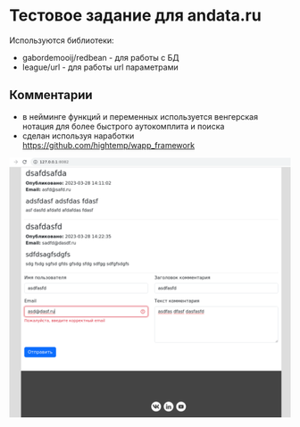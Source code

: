 # Тестовое задание для andata.ru

Используются библиотеки:

- gabordemooij/redbean - для работы с БД
- league/url - для работы url параметрами

## Комментарии

- в нейминге функций и переменных используется венгерская нотация для более быстрого аутокомплита и поиска
- сделан используя наработки https://github.com/hightemp/wapp_framework

![](./images/2023-03-28_15-03.png)